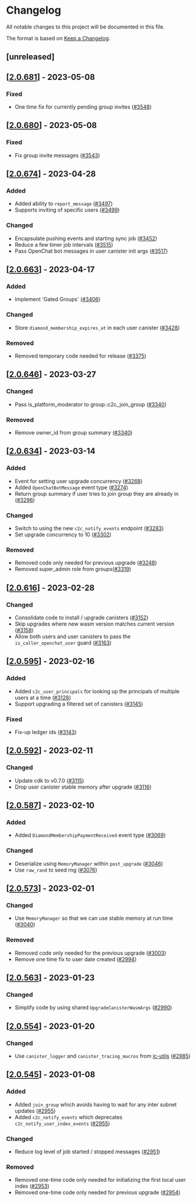 # Changelog
All notable changes to this project will be documented in this file.

The format is based on [Keep a Changelog](https://keepachangelog.com/en/1.0.0/).

## [unreleased]

## [[2.0.681](https://github.com/open-ic/open-chat/releases/tag/v2.0.681-local_user_index)] - 2023-05-08

### Fixed

- One time fix for currently pending group invites ([#3548](https://github.com/open-ic/open-chat/pull/3548))

## [[2.0.680](https://github.com/open-ic/open-chat/releases/tag/v2.0.680-local_user_index)] - 2023-05-08

### Fixed

- Fix group invite messages ([#3543](https://github.com/open-ic/open-chat/pull/3543))

## [[2.0.674](https://github.com/open-ic/open-chat/releases/tag/v2.0.674-local_user_index)] - 2023-04-28

### Added

- Added ability to `report_message` ([#3497](https://github.com/open-ic/open-chat/pull/3497))
- Supports inviting of specific users ([#3499](https://github.com/open-ic/open-chat/pull/3499))

### Changed

- Encapsulate pushing events and starting sync job ([#3452](https://github.com/open-ic/open-chat/pull/3452))
- Reduce a few timer job intervals ([#3515](https://github.com/open-ic/open-chat/pull/3515))
- Pass OpenChat bot messages in user canister init args ([#3517](https://github.com/open-ic/open-chat/pull/3517))

## [[2.0.663](https://github.com/open-ic/open-chat/releases/tag/v2.0.663-local_user_index)] - 2023-04-17

### Added

- Implement 'Gated Groups' ([#3406](https://github.com/open-ic/open-chat/pull/3406))

### Changed

- Store `diamond_membership_expires_at` in each user canister ([#3428](https://github.com/open-ic/open-chat/pull/3428))

### Removed

- Removed temporary code needed for release ([#3375](https://github.com/open-ic/open-chat/pull/3375))

## [[2.0.646](https://github.com/open-ic/open-chat/releases/tag/v2.0.646-local_user_index)] - 2023-03-27

### Changed

- Pass is_platform_moderator to group::c2c_join_group ([#3340](https://github.com/open-ic/open-chat/pull/3340))

### Removed

- Remove owner_id from group summary ([#3340](https://github.com/open-ic/open-chat/pull/3340))

## [[2.0.634](https://github.com/open-ic/open-chat/releases/tag/v2.0.634-local_user_index)] - 2023-03-14

### Added

- Event for setting user upgrade concurrency ([#3268](https://github.com/open-ic/open-chat/pull/3268))
- Added `OpenChatBotMessage` event type ([#3274](https://github.com/open-ic/open-chat/pull/3274))
- Return group summary if user tries to join group they are already in ([#3296](https://github.com/open-ic/open-chat/pull/3296))

### Changed

- Switch to using the new `c2c_notify_events` endpoint ([#3283](https://github.com/open-ic/open-chat/pull/3283))
- Set upgrade concurrency to 10 ([#3302](https://github.com/open-ic/open-chat/pull/3302))

### Removed

- Removed code only needed for previous upgrade ([#3248](https://github.com/open-ic/open-chat/pull/3248))
- Removed super_admin role from groups([#3319](https://github.com/open-ic/open-chat/pull/3319))

## [[2.0.616](https://github.com/open-ic/open-chat/releases/tag/v2.0.616-local_user_index)] - 2023-02-28

### Changed

- Consolidate code to install / upgrade canisters ([#3152](https://github.com/open-ic/open-chat/pull/3152))
- Skip upgrades where new wasm version matches current version ([#3158](https://github.com/open-ic/open-chat/pull/3158))
- Allow both users and user canisters to pass the `is_caller_openchat_user` guard ([#3163](https://github.com/open-ic/open-chat/pull/3163))

## [[2.0.595](https://github.com/open-ic/open-chat/releases/tag/v2.0.595-local_user_index)] - 2023-02-16

### Added

- Added `c2c_user_principals` for looking up the principals of multiple users at a time ([#3128](https://github.com/open-ic/open-chat/pull/3128))
- Support upgrading a filtered set of canisters ([#3145](https://github.com/open-ic/open-chat/pull/3145))

### Fixed

- Fix-up ledger ids ([#3143](https://github.com/open-ic/open-chat/pull/3143))

## [[2.0.592](https://github.com/open-ic/open-chat/releases/tag/v2.0.592-local_user_index)] - 2023-02-11

### Changed

- Update cdk to v0.7.0 ([#3115](https://github.com/open-ic/open-chat/pull/3115))
- Drop user canister stable memory after upgrade ([#3116](https://github.com/open-ic/open-chat/pull/3116))

## [[2.0.587](https://github.com/open-ic/open-chat/releases/tag/v2.0.587-local_user_index)] - 2023-02-10

### Added

- Added `DiamondMembershipPaymentReceived` event type ([#3069](https://github.com/open-ic/open-chat/pull/3069))

### Changed

- Deserialize using `MemoryManager` within `post_upgrade` ([#3046](https://github.com/open-ic/open-chat/pull/3046))
- Use `raw_rand` to seed rng ([#3076](https://github.com/open-ic/open-chat/pull/3076))

## [[2.0.573](https://github.com/open-ic/open-chat/releases/tag/v2.0.573-local_user_index)] - 2023-02-01

### Changed

- Use `MemoryManager` so that we can use stable memory at run time ([#3040](https://github.com/open-ic/open-chat/pull/3040))

### Removed

- Removed code only needed for the previous upgrade ([#3003](https://github.com/open-ic/open-chat/pull/3003))
- Remove one time fix to user date created ([#2994](https://github.com/open-ic/open-chat/pull/2994))

## [[2.0.563](https://github.com/open-ic/open-chat/releases/tag/v2.0.563-local_user_index)] - 2023-01-23

### Changed

- Simplify code by using shared `UpgradeCanisterWasmArgs` ([#2990](https://github.com/open-ic/open-chat/pull/2990))

## [[2.0.554](https://github.com/open-ic/open-chat/releases/tag/v2.0.554-local_user_index)] - 2023-01-20

### Changed

- Use `canister_logger` and `canister_tracing_macros` from [ic-utils](https://github.com/open-ic/ic-utils) ([#2985](https://github.com/open-ic/open-chat/pull/2985))

## [[2.0.545](https://github.com/open-ic/open-chat/releases/tag/v2.0.545-local_user_index)] - 2023-01-08

### Added

- Added `join_group` which avoids having to wait for any inter subnet updates ([#2955](https://github.com/open-ic/open-chat/pull/2955))
- Added `c2c_notify_events` which deprecates `c2c_notify_user_index_events` ([#2955](https://github.com/open-ic/open-chat/pull/2955))

### Changed

- Reduce log level of job started / stopped messages ([#2951](https://github.com/open-ic/open-chat/pull/2951))

### Removed

- Removed one-time code only needed for initializing the first local user index ([#2953](https://github.com/open-ic/open-chat/pull/2953))
- Removed one-time code only needed for previous upgrade ([#2954](https://github.com/open-ic/open-chat/pull/2954))
